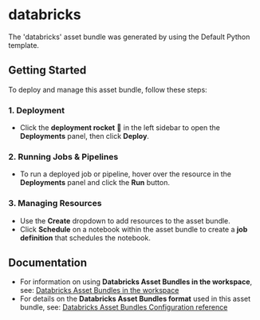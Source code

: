 # databricks

The 'databricks' asset bundle was generated by using the Default Python template.

## Getting Started

To deploy and manage this asset bundle, follow these steps:

### 1. Deployment

- Click the **deployment rocket** 🚀 in the left sidebar to open the **Deployments** panel, then click **Deploy**.

### 2. Running Jobs & Pipelines

- To run a deployed job or pipeline, hover over the resource in the **Deployments** panel and click the **Run** button.

### 3. Managing Resources

- Use the **Create** dropdown to add resources to the asset bundle.
- Click **Schedule** on a notebook within the asset bundle to create a **job definition** that schedules the notebook.

## Documentation

- For information on using **Databricks Asset Bundles in the workspace**, see: [Databricks Asset Bundles in the workspace](https://docs.databricks.com/aws/en/dev-tools/bundles/workspace-bundles)
- For details on the **Databricks Asset Bundles format** used in this asset bundle, see: [Databricks Asset Bundles Configuration reference](https://docs.databricks.com/aws/en/dev-tools/bundles/reference)
